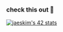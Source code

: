 ### check this out 🤡
[![jaeskim's 42 stats](https://badge42.herokuapp.com/api/stats/ssabbaji?darkmode=true&cursus=42_cursus)](https://github.com/JaeSeoKim/badge42)
